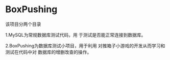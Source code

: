 # BoxPushing
该项目分两个目录

1.MySQL为常规数据库测试代码，用
于测试是否能正常连接到数据库。

2.BoxPushing为数据库测试小项目，用于利用
对推箱子小游戏的开发从而学习和测试在代码中对
数据库的增删改查的操作。
